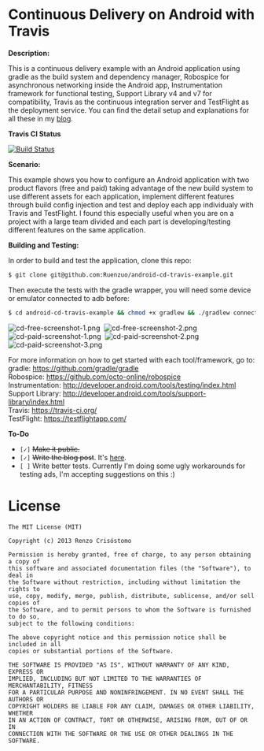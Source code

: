 Continuous Delivery on Android with Travis
==========================================

__Description:__

This is a continuous delivery example with an Android application using gradle as the build system and dependency manager, Robospice for asynchronous networking inside the Android app, Instrumentation framework for functional testing, Support Library v4 and v7 for compatibility, Travis as the continuous integration server and TestFlight as the deployment service. You can find the detail setup and explanations for all these in my [blog](http://ruenzuo.github.io/continuous-delivery-on-android-part-i/).

__Travis CI Status__

[![Build Status](https://travis-ci.org/Ruenzuo/android-cd-travis-example.png)](https://travis-ci.org/Ruenzuo/android-cd-travis-example)

__Scenario:__

This example shows you how to configure an Android application with two product flavors (free and paid) taking advantage of the new build system to use different assets for each application, implement different features through build config injection and test and deploy each app individualy with Travis and TestFlight. I found this especially useful when you are on a project with a large team divided and each part is developing/testing different features on the same application.

__Building and Testing:__

In order to build and test the application, clone this repo:

```sh
$ git clone git@github.com:Ruenzuo/android-cd-travis-example.git
```

Then execute the tests with the gradle wrapper, you will need some device or emulator connected to adb before:

```sh
$ cd android-cd-travis-example && chmod +x gradlew && ./gradlew connectedInstrumentTest
```

![cd-free-screenshot-1.png](https://dl.dropboxusercontent.com/u/12352209/GitHub/cd-free-screenshot-1.png)&nbsp;
![cd-free-screenshot-2.png](https://dl.dropboxusercontent.com/u/12352209/GitHub/cd-free-screenshot-2.png)
![cd-paid-screenshot-1.png](https://dl.dropboxusercontent.com/u/12352209/GitHub/cd-paid-screenshot-1.png)&nbsp;
![cd-paid-screenshot-2.png](https://dl.dropboxusercontent.com/u/12352209/GitHub/cd-paid-screenshot-2.png)
![cd-paid-screenshot-3.png](https://dl.dropboxusercontent.com/u/12352209/GitHub/cd-paid-screenshot-3.png)

For more information on how to get started with each tool/framework, go to:  
gradle: https://github.com/gradle/gradle  
Robospice: https://github.com/octo-online/robospice  
Instrumentation: http://developer.android.com/tools/testing/index.html  
Support Library: http://developer.android.com/tools/support-library/index.html  
Travis: https://travis-ci.org/  
TestFlight: https://testflightapp.com/

__To-Do__

* `[✓]` <del>Make it public.</del>
* `[✓]` <del>Write the blog post</del>. It's [here](http://ruenzuo.github.io/continuous-delivery-on-android-part-i/).
* `[ ]` Write better tests. Currently I'm doing some ugly workarounds for testing ads, I'm accepting suggestions on this :)

License
=======

    The MIT License (MIT)

    Copyright (c) 2013 Renzo Crisóstomo

    Permission is hereby granted, free of charge, to any person obtaining a copy of
    this software and associated documentation files (the "Software"), to deal in
    the Software without restriction, including without limitation the rights to
    use, copy, modify, merge, publish, distribute, sublicense, and/or sell copies of
    the Software, and to permit persons to whom the Software is furnished to do so,
    subject to the following conditions:

    The above copyright notice and this permission notice shall be included in all
    copies or substantial portions of the Software.

    THE SOFTWARE IS PROVIDED "AS IS", WITHOUT WARRANTY OF ANY KIND, EXPRESS OR
    IMPLIED, INCLUDING BUT NOT LIMITED TO THE WARRANTIES OF MERCHANTABILITY, FITNESS
    FOR A PARTICULAR PURPOSE AND NONINFRINGEMENT. IN NO EVENT SHALL THE AUTHORS OR
    COPYRIGHT HOLDERS BE LIABLE FOR ANY CLAIM, DAMAGES OR OTHER LIABILITY, WHETHER
    IN AN ACTION OF CONTRACT, TORT OR OTHERWISE, ARISING FROM, OUT OF OR IN
    CONNECTION WITH THE SOFTWARE OR THE USE OR OTHER DEALINGS IN THE SOFTWARE.
